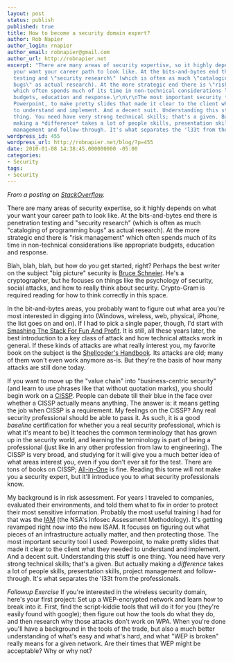 ```yaml
---
layout: post
status: publish
published: true
title: How to become a security domain expert?
author: Rob Napier
author_login: rnapier
author_email: robnapier@gmail.com
author_url: http://robnapier.net
excerpt: "There are many areas of security expertise, so it highly depends on what
  your want your career path to look like. At the bits-and-bytes end there is penetration
  testing and \"security research\" (which is often as much \"cataloging of programming
  bugs\" as actual research). At the more strategic end there is \"risk management\"
  which often spends much of its time in non-technical considerations like appropriate
  budgets, education and response.\r\n\r\nThe most important security tool I used:
  Powerpoint, to make pretty slides that made it clear to the client what they needed
  to understand and implement. And a decent suit. Understanding this stuff is one
  thing. You need have very strong technical skills; that's a given. But actually
  making a *difference* takes a lot of people skills, presentation skills, project
  management and follow-through. It's what separates the 'l33t from the professionals."
wordpress_id: 455
wordpress_url: http://robnapier.net/blog/?p=455
date: 2010-01-08 14:38:45.000000000 -05:00
categories:
- Security
tags:
- Security
---
```

<em>From a posting on <a href="http://stackoverflow.com/questions/1514102/how-to-become-a-security-domain-expert/1514199#1514199">StackOverflow</a>.</em>

There are many areas of security expertise, so it highly depends on what your want your career path to look like. At the bits-and-bytes end there is penetration testing and "security research" (which is often as much "cataloging of programming bugs" as actual research). At the more strategic end there is "risk management" which often spends much of its time in non-technical considerations like appropriate budgets, education and response.

Blah, blah, blah, but how do you get started, right?<a id="more"></a><a id="more-455"></a> Perhaps the best writer on the subject "big picture" security is [Bruce Schneier][1]. He's a cryptographer, but he focuses on things like the psychology of security, social attacks, and how to really think about security. Crypto-Gram is required reading for how to think correctly in this space.

In the bit-and-bytes areas, you probably want to figure out what area you're most interested in digging into (Windows, wireless, web, physical, iPhone, the list goes on and on). If I had to pick a single paper, though, I'd start with [Smashing The Stack For Fun And Profit][2]. It is still, all these years later, the best introduction to a key class of attack and how technical attacks work in general. If these kinds of attacks are what really interest you, my favorite book on the subject is the [Shellcoder's Handbook][3]. Its attacks are old; many of them won't even work anymore as-is. But they're the basis of how many attacks are still done today.

If you want to move up the "value chain" into "business-centric security" (and learn to use phrases like that without quotation marks), you should begin work on a [CISSP][4]. People can debate till their blue in the face over whether a CISSP actually means anything. The answer is: it means getting the job when CISSP is a requirement. My feelings on the CISSP? Any real security professional should be able to pass it. As such, it is a good *baseline* certification for whether you a real security professional, which is what it's meant to be) It teaches the common terminology that has grown up in the security world, and learning the terminology is part of being a professional (just like in any other profession from law to engineering). The CISSP is very broad, and studying for it will give you a much better idea of what areas interest you, even if you don't ever sit for the test. There are tons of books on CISSP; [All-in-One][5] is fine. Reading this tome will not make you a security expert, but it'll introduce you to what security professionals know.

My background is in risk assessment. For years I traveled to companies, evaluated their environments, and told them what to fix in order to protect their most sensitive information. Probably the most useful training I had for that was the [IAM][6] (the NSA's Infosec Assessment Methodology). It's getting revamped right now into the new ISAM. It focuses on figuring out what pieces of an infrastructure actually matter, and then protecting those. The most important security tool I used: Powerpoint, to make pretty slides that made it clear to the client what they needed to understand and implement. And a decent suit. Understanding this stuff is one thing. You need have very strong technical skills; that's a given. But actually making a *difference* takes a lot of people skills, presentation skills, project management and follow-through. It's what separates the 'l33t from the professionals.

<em>Followup Exercise</em> If you're interested in the wireless security domain, here's your first project: Set up a WEP-encrypted network and learn how to break into it. First, find the script-kiddie tools that will do it for you (they're easily found with google); then figure out how the tools do what they do, and then research why those attacks don't work on WPA. When you're done you'll have a background in the tools of the trade, but also a much better understanding of what's easy and what's hard, and what "WEP is broken" really means for a given network. Are their times that WEP might be acceptable? Why or why not?


  [1]: http://www.schneier.com/crypto-gram.html
  [2]: http://insecure.org/stf/smashstack.html
  [3]: http://www.amazon.com/Shellcoders-Handbook-Discovering-Exploiting-Security/dp/0764544683
  [4]: http://www.isc2.org/
  [5]: http://www.amazon.com/CISSP-Certification-All-Guide-Fourth/dp/0071497870/ref=dp_cp_ob_b_title_0
  [6]: http://www.securityhorizon.com/
